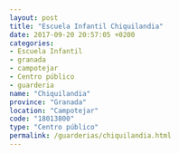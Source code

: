 ```yaml
---
layout: post
title: "Escuela Infantil Chiquilandia"
date: 2017-09-20 20:57:05 +0200
categories:
- Escuela Infantil
- granada
- campotejar
- Centro público
- guarderia
name: "Chiquilandia"
province: "Granada"
location: "Campotejar"
code: "18013800"
type: "Centro público"
permalink: /guarderias/chiquilandia.html
---
```

